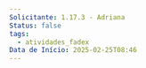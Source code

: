 ```yaml
---
Solicitante: 1.17.3 - Adriana
Status: false
tags:
  - atividades_fadex
Data de Início: 2025-02-25T08:46
---
```


